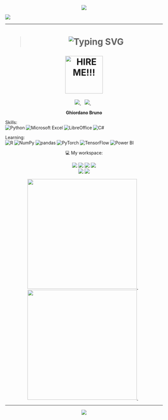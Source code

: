 <p align='center'>
  <img src="https://capsule-render.vercel.app/api?type=waving&color=9400d3&height=120&section=header" />
</p>

![](https://komarev.com/ghpvc/?username=ghiordanobruno&color=blueviolet&style=for-the-badge&base=1120)

<hr />
<h1 align='center'>

>![Typing SVG](https://readme-typing-svg.herokuapp.com?font=EB+Garamond&weight=666&&duration=3000&pause=1000&center=true&vCenter=true&repeat=false&random=false&multiline=true&width=435&height=100&lines=👋+HELLO+THERE!!;👨‍💻+My+name+is+Ghiordano+Bruno;🎲+An+aspiring+Data+Scientist+from+Brazil)

  <img width="120" alt="HIRE ME!!!" src="https://img.shields.io/badge/Open-To_Work-white?style=for-the-badge&labelColor=00DA00&color=009000" />
</h1>


  

<p align=center> 
  <a href="https://www.linkedin.com/in/ghiordano/" target="_blank">
    <img src="https://img.shields.io/badge/-LinkedIn-%230077B5?style=for-the-badge&logo=linkedin&logoColor=white" target="_blank" />
  </a>&nbsp;&nbsp;
  <a href="https://www.instagram.com/ghiordano.bruno/" target="_blank">
    <img src="https://img.shields.io/badge/-Instagram-%23E4405F?style=for-the-badge&logo=instagram&logoColor=white" target="_blank" />
  </a>&nbsp;&nbsp;
</p>
<div align=center>
  <p>

    
**Ghiordano Bruno**  

    
  </p>
  
  <p align="left">Skills:<br />
    <img alt="Python" src="https://img.shields.io/badge/python-3670A0?style=for-the-badge&logo=python&logoColor=ffdd54" />
    <img alt="Microsoft Excel" src="https://img.shields.io/badge/Microsoft_Excel-217346?style=for-the-badge&logo=microsoft-excel&logoColor=white" />
    <img alt="LibreOffice" src="https://img.shields.io/badge/LibreOffice-%2318A303?style=for-the-badge&logo=LibreOffice&logoColor=white" />
    <img alt="C#" src="https://img.shields.io/badge/c%23-%23239120.svg?style=for-the-badge&logo=c-sharp&logoColor=white" />
    
  </p>

  <p align="left">Learning:<br />
    <img alt="R" src="https://img.shields.io/badge/r-%23276DC3.svg?style=for-the-badge&logo=r&logoColor=white" />
    <img alt="NumPy" src="https://img.shields.io/badge/numpy-%23013243.svg?style=for-the-badge&logo=numpy&logoColor=white" />
    <img alt="pandas" src="https://img.shields.io/badge/pandas-%23150458.svg?style=for-the-badge&logo=pandas&logoColor=white" />
    <img alt="PyTorch" src="https://img.shields.io/badge/PyTorch-%23EE4C2C.svg?style=for-the-badge&logo=PyTorch&logoColor=white" />
    <img alt="TensorFlow" src="https://img.shields.io/badge/TensorFlow-%23FF6F00.svg?style=for-the-badge&logo=TensorFlow&logoColor=white" />
    <img alt="Power BI" src="https://img.shields.io/badge/power_bi-F2C811?style=for-the-badge&logo=powerbi&logoColor=black" />
  </p>
</div>

<!--
  <img width=48 height=auto alt="Python" src="https://raw.githubusercontent.com/jmnote/z-icons/master/svg/python.svg" />
  <img width=48 height=auto alt="C#" src="https://raw.githubusercontent.com/jmnote/z-icons/master/svg/csharp.svg" />
  <img width=48 height=auto alt="R" src="https://raw.githubusercontent.com/jmnote/z-icons/master/svg/r.svg" />
  <img width=48 height=auto src="https://cdn.jsdelivr.net/gh/devicons/devicon/icons/pytorch/pytorch-original-wordmark.svg" />
  <img width=48 height=auto src="https://img.shields.io/badge/r-%23276DC3.svg?style=for-the-badge&logo=r&logoColor=white" />
-->

<p align="center">
  💻 My workspace:<br/><br/>
  <img src="https://img.shields.io/badge/windows-%230078D6.svg?&style=for-the-badge&logo=windows&logoColor=white" />
  <img src="https://img.shields.io/badge/AMD_Ryzen-5_1600-bd0505?&style=for-the-badge&logo=amd&logoColor=white" />
  <img src="https://img.shields.io/badge/RAM-16GB-%230071C5.svg?&style=for-the-badge&logoColor=white" />
  <img src="https://img.shields.io/badge/nvidia-gtx%201050ti-%2376B900.svg?&style=for-the-badge&logo=nvidia&logoColor=white" /><br />
  <img src="https://img.shields.io/badge/Visual%20Studio%20Code-0078d7.svg?style=for-the-badge&logo=visual-studio-code&logoColor=white" />
  <img src="https://img.shields.io/badge/Notepad++-90E59A.svg?style=for-the-badge&logo=notepad%2b%2b&logoColor=black" />
</p>

<p align='center'>
  <a href="#">
    <img src="https://github-readme-stats.vercel.app/api/top-langs/?username=ghiordanobruno&theme=radical&show_icons=true" width="350" />
  </a>&nbsp;&nbsp;
  <a href="#">
    <img src="https://github-readme-stats.vercel.app/api?username=ghiordanobruno&show_icons=true&count_private=true&theme=radical" width="350" />
  </a>&nbsp;&nbsp;
</p>

<!--
-->

<hr />

<!--
-->

<p align='center'>
  <img align=center src="https://capsule-render.vercel.app/api?type=waving&color=9400d3&height=120&section=footer" />
</p>

<!--
-->
